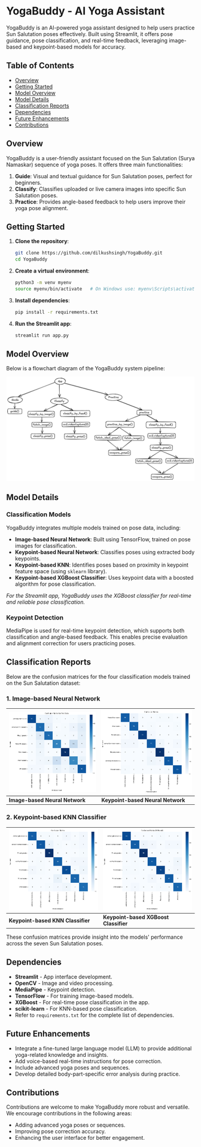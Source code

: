# YogaBuddy - AI Yoga Assistant

YogaBuddy is an AI-powered yoga assistant designed to help users practice Sun Salutation poses effectively. Built using Streamlit, it offers pose guidance, pose classification, and real-time feedback, leveraging image-based and keypoint-based models for accuracy.

## Table of Contents

- [Overview](#overview)
- [Getting Started](#getting-started)
- [Model Overview](#model-overview)
- [Model Details](#model-details)
- [Classification Reports](#classification-reports)
- [Dependencies](#dependencies)
- [Future Enhancements](#future-enhancements)
- [Contributions](#contributions)

## Overview

YogaBuddy is a user-friendly assistant focused on the Sun Salutation (Surya Namaskar) sequence of yoga poses. It offers three main functionalities:

1. **Guide**: Visual and textual guidance for Sun Salutation poses, perfect for beginners.
2. **Classify**: Classifies uploaded or live camera images into specific Sun Salutation poses.
3. **Practice**: Provides angle-based feedback to help users improve their yoga pose alignment.

## Getting Started

1. **Clone the repository**:
    ```bash
    git clone https://github.com/dilkushsingh/YogaBuddy.git
    cd YogaBuddy
    ```

2. **Create a virtual environment**:
    ```bash
    python3 -m venv myenv
    source myenv/bin/activate   # On Windows use: myenv\Scripts\activate
    ```

3. **Install dependencies**:
    ```bash
    pip install -r requirements.txt
    ```

4. **Run the Streamlit app**:
    ```bash
    streamlit run app.py
    ```

## Model Overview

Below is a flowchart diagram of the YogaBuddy system pipeline:

![Model Overview](logs/project_overview.png)

## Model Details

### Classification Models

YogaBuddy integrates multiple models trained on pose data, including:

- **Image-based Neural Network**: Built using TensorFlow, trained on pose images for classification.
- **Keypoint-based Neural Network**: Classifies poses using extracted body keypoints.
- **Keypoint-based KNN**: Identifies poses based on proximity in keypoint feature space (using `sklearn` library).
- **Keypoint-based XGBoost Classifier**: Uses keypoint data with a boosted algorithm for pose classification.

*For the Streamlit app, YogaBuddy uses the XGBoost classifier for real-time and reliable pose classification.*

### Keypoint Detection

MediaPipe is used for real-time keypoint detection, which supports both classification and angle-based feedback. This enables precise evaluation and alignment correction for users practicing poses.

## Classification Reports

Below are the confusion matrices for the four classification models trained on the Sun Salutation dataset:

### 1. Image-based Neural Network
| ![Image-based Neural Network](reports/image_cnn_confusion_matrix.png) | ![Keypoint-based Neural Network](reports/keypoints_cnn_confusion_matrix.png) |
| --- | --- |
| **Image-based Neural Network** | **Keypoint-based Neural Network** |

### 2. Keypoint-based KNN Classifier
| ![Keypoint-based KNN Classifier](reports/keypoints_knnc_confusion_matrix.png) | ![Keypoint-based XGBoost Classifier](reports/keypoints_xgb_confusion_matrix.png) |
| --- | --- |
| **Keypoint-based KNN Classifier** | **Keypoint-based XGBoost Classifier** |

These confusion matrices provide insight into the models' performance across the seven Sun Salutation poses.

## Dependencies

- **Streamlit** - App interface development.
- **OpenCV** - Image and video processing.
- **MediaPipe** - Keypoint detection.
- **TensorFlow** - For training image-based models.
- **XGBoost** - For real-time pose classification in the app.
- **scikit-learn** - For KNN-based pose classification.
- Refer to `requirements.txt` for the complete list of dependencies.

## Future Enhancements

- Integrate a fine-tuned large language model (LLM) to provide additional yoga-related knowledge and insights.
- Add voice-based real-time instructions for pose correction.
- Include advanced yoga poses and sequences.
- Develop detailed body-part-specific error analysis during practice.

## Contributions

Contributions are welcome to make YogaBuddy more robust and versatile.
We encourage contributions in the following areas:
- Adding advanced yoga poses or sequences.
- Improving pose correction accuracy.
- Enhancing the user interface for better engagement.
